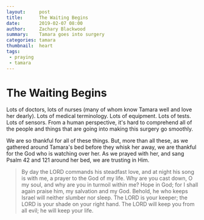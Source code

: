 ```yaml
---
layout:     post
title:      The Waiting Begins
date:       2019-02-07 08:00
author:     Zachary Blackwood
summary:    Tamara goes into surgery
categories: tamara
thumbnail:  heart
tags:
 - praying
 - tamara 
---
```


# The Waiting Begins

Lots of doctors, lots of nurses (many of whom know Tamara well and love her dearly). Lots of medical terminology. Lots of equipment. Lots of tests. Lots of sensors. From a human perspective, it's hard to comprehend all of the people and things that are going into making this surgery go smoothly.

We are so thankful for all of these things. But, more than all these, as we gathered around Tamara's bed before they whisk her away, we are thankful for the God who is watching over her. As we prayed with her, and sang Psalm 42 and 121 around her bed, we are trusting in Him.

> By day the LORD commands his steadfast love,
>    and at night his song is with me,
>    a prayer to the God of my life.
>Why are you cast down, O my soul,
>    and why are you in turmoil within me?
>  Hope in God; for I shall again praise him,
>    my salvation and my God.
>Behold, he who keeps Israel
>    will neither slumber nor sleep.
>The LORD is your keeper;
>    the LORD is your shade on your right hand.
>The LORD will keep you from all evil;
>    he will keep your life.


